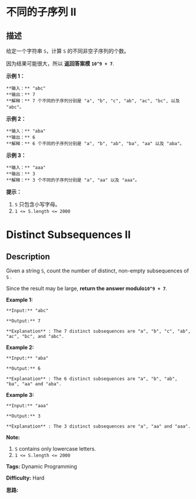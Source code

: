 # 不同的子序列 II

## 描述

给定一个字符串 `S`，计算 `S` 的不同非空子序列的个数。

因为结果可能很大，所以 **返回答案模** **`10^9 + 7`**.



**示例 1：**

    
    
    **输入：** "abc"
    **输出：** 7
    **解释：** 7 个不同的子序列分别是 "a", "b", "c", "ab", "ac", "bc", 以及 "abc"。
    

**示例 2：**

    
    
    **输入：** "aba"
    **输出：** 6
    **解释：** 6 个不同的子序列分别是 "a", "b", "ab", "ba", "aa" 以及 "aba"。
    

**示例 3：**

    
    
    **输入：** "aaa"
    **输出：** 3
    **解释：** 3 个不同的子序列分别是 "a", "aa" 以及 "aaa"。
    





**提示：**

  1. `S` 只包含小写字母。
  2. `1 <= S.length <= 2000`







# Distinct Subsequences II

## Description



Given a string `S`, count the number of distinct, non-empty subsequences of `S` .

Since the result may be large, **return the answer modulo`10^9 + 7`**.



**Example 1:**

    
    
    **Input:** "abc"
    **Output:** 7
    **Explanation** : The 7 distinct subsequences are "a", "b", "c", "ab", "ac", "bc", and "abc".
    

**Example 2:**

    
    
    **Input:** "aba"
    **Output:** 6
    **Explanation** : The 6 distinct subsequences are "a", "b", "ab", "ba", "aa" and "aba".
    

**Example 3:**

    
    
    **Input:** "aaa"
    **Output:** 3
    **Explanation** : The 3 distinct subsequences are "a", "aa" and "aaa".
    





**Note:**

  1. `S` contains only lowercase letters.
  2. `1 <= S.length <= 2000`






**Tags:** Dynamic Programming

**Difficulty:** Hard

**思路:**
